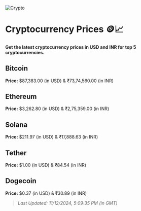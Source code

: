 
![Crypto](https://www.techguide.com.au/wp-content/uploads/2020/11/crypto3.jpeg)

# Cryptocurrency Prices 🪙📈

#### Get the latest cryptocurrency prices in USD and INR for top 5 cryptocurrencies.

## Bitcoin

**Price:** $87,383.00 (in USD) & ₹73,74,560.00 (in INR)

## Ethereum

**Price:** $3,262.80 (in USD) & ₹2,75,359.00 (in INR)

## Solana

**Price:** $211.97 (in USD) & ₹17,888.63 (in INR)

## Tether

**Price:** $1.00 (in USD) & ₹84.54 (in INR)

## Dogecoin

**Price:** $0.37 (in USD) & ₹30.89 (in INR)

> _Last Updated: 11/12/2024, 5:09:35 PM (in GMT)_
